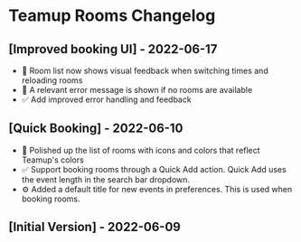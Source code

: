 # Teamup Rooms Changelog

## [Improved booking UI] - 2022-06-17

- 🎨 Room list now shows visual feedback when switching times and reloading rooms
- 🎨 A relevant error message is shown if no rooms are available
- ✅ Add improved error handling and feedback

## [Quick Booking] - 2022-06-10

- 🎨 Polished up the list of rooms with icons and colors that reflect Teamup's colors
- ✅ Support booking rooms through a Quick Add action. Quick Add uses the event length in the search bar dropdown.
- ⚙️ Added a default title for new events in preferences. This is used when booking rooms.

## [Initial Version] - 2022-06-09
